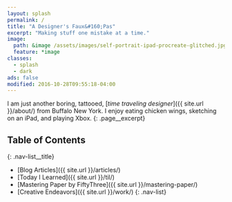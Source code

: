 ```yaml
---
layout: splash
permalink: /
title: "A Designer's Faux&#160;Pas"
excerpt: "Making stuff one mistake at a time."
image:
  path: &image /assets/images/self-portrait-ipad-procreate-glitched.jpg
  feature: *image
classes:
  - splash
  - dark
ads: false
modified: 2016-10-28T09:55:18-04:00
---
```


I am just another boring, tattooed, [*time traveling designer*]({{ site.url }}/about/) from Buffalo New York. I enjoy eating chicken wings, sketching on an iPad, and playing Xbox.
{: .page__excerpt}

## Table of Contents
{: .nav-list__title}

- [Blog Articles]({{ site.url }}/articles/)
- [Today I Learned]({{ site.url }}/til/)
- [Mastering Paper by FiftyThree]({{ site.url }}/mastering-paper/)
- [Creative Endeavors]({{ site.url }}/work/)
{: .nav-list}
